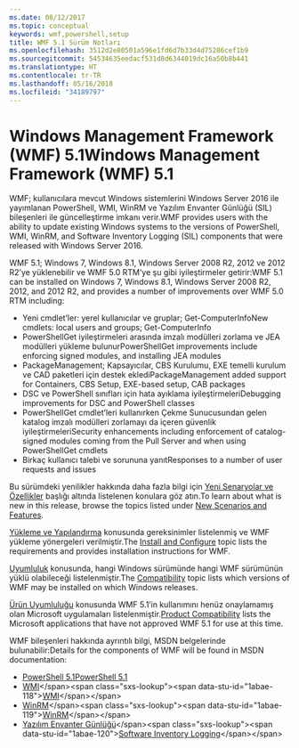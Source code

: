 ```yaml
---
ms.date: 08/12/2017
ms.topic: conceptual
keywords: wmf,powershell,setup
title: WMF 5.1 Sürüm Notları
ms.openlocfilehash: 3512d2e80501a596e1fd6d7b33d4d75286cef1b9
ms.sourcegitcommit: 54534635eedacf531d8d6344019dc16a50b8b441
ms.translationtype: HT
ms.contentlocale: tr-TR
ms.lasthandoff: 05/16/2018
ms.locfileid: "34189797"
---
```

# <a name="windows-management-framework-wmf-51"></a><span data-ttu-id="1abae-103">Windows Management Framework (WMF) 5.1</span><span class="sxs-lookup"><span data-stu-id="1abae-103">Windows Management Framework (WMF) 5.1</span></span> #

<span data-ttu-id="1abae-104">WMF; kullanıcılara mevcut Windows sistemlerini Windows Server 2016 ile yayımlanan PowerShell, WMI, WinRM ve Yazılım Envanter Günlüğü (SIL) bileşenleri ile güncelleştirme imkanı verir.</span><span class="sxs-lookup"><span data-stu-id="1abae-104">WMF provides users with the ability to update existing Windows systems to the versions of PowerShell, WMI, WinRM, and Software Inventory Logging (SIL) components that were released with Windows Server 2016.</span></span>

<span data-ttu-id="1abae-105">WMF 5.1; Windows 7, Windows 8.1, Windows Server 2008 R2, 2012 ve 2012 R2’ye yüklenebilir ve WMF 5.0 RTM’ye şu gibi iyileştirmeler getirir:</span><span class="sxs-lookup"><span data-stu-id="1abae-105">WMF 5.1 can be installed on Windows 7, Windows 8.1, Windows Server 2008 R2, 2012, and 2012 R2, and provides a number of improvements over WMF 5.0 RTM including:</span></span>

- <span data-ttu-id="1abae-106">Yeni cmdlet’ler: yerel kullanıcılar ve gruplar; Get-ComputerInfo</span><span class="sxs-lookup"><span data-stu-id="1abae-106">New cmdlets: local users and groups; Get-ComputerInfo</span></span>
- <span data-ttu-id="1abae-107">PowerShellGet iyileştirmeleri arasında imzalı modülleri zorlama ve JEA modülleri yükleme bulunur</span><span class="sxs-lookup"><span data-stu-id="1abae-107">PowerShellGet improvements include enforcing signed modules, and installing JEA modules</span></span>
- <span data-ttu-id="1abae-108">PackageManagement; Kapsayıcılar, CBS Kurulumu, EXE temelli kurulum ve CAD paketleri için destek ekledi</span><span class="sxs-lookup"><span data-stu-id="1abae-108">PackageManagement added support for Containers, CBS Setup, EXE-based setup, CAB packages</span></span>
- <span data-ttu-id="1abae-109">DSC ve PowerShell sınıfları için hata ayıklama iyileştirmeleri</span><span class="sxs-lookup"><span data-stu-id="1abae-109">Debugging improvements for DSC and PowerShell classes</span></span>
- <span data-ttu-id="1abae-110">PowerShellGet cmdlet’leri kullanırken Çekme Sunucusundan gelen katalog imzalı modülleri zorlamayı da içeren güvenlik iyileştirmeleri</span><span class="sxs-lookup"><span data-stu-id="1abae-110">Security enhancements including enforcement of catalog-signed modules coming from the Pull Server and when using PowerShellGet cmdlets</span></span>
- <span data-ttu-id="1abae-111">Birkaç kullanıcı talebi ve sorununa yanıt</span><span class="sxs-lookup"><span data-stu-id="1abae-111">Responses to a number of user requests and issues</span></span>

<span data-ttu-id="1abae-112">Bu sürümdeki yenilikler hakkında daha fazla bilgi için [Yeni Senaryolar ve Özellikler](https://docs.microsoft.com/en-us/powershell/wmf/5.1/scenarios-features) başlığı altında listelenen konulara göz atın.</span><span class="sxs-lookup"><span data-stu-id="1abae-112">To learn about what is new in this release, browse the topics listed under [New Scenarios and Features](https://docs.microsoft.com/en-us/powershell/wmf/5.1/scenarios-features).</span></span>

<span data-ttu-id="1abae-113">[Yükleme ve Yapılandırma](https://docs.microsoft.com/en-us/powershell/wmf/5.1/install-configure) konusunda gereksinimler listelenmiş ve WMF yükleme yönergeleri verilmiştir.</span><span class="sxs-lookup"><span data-stu-id="1abae-113">The [Install and Configure](https://docs.microsoft.com/en-us/powershell/wmf/5.1/install-configure) topic lists the requirements and provides installation instructions for WMF.</span></span>

<span data-ttu-id="1abae-114">[Uyumluluk](https://docs.microsoft.com/en-us/powershell/wmf/5.1/compatibility) konusunda, hangi Windows sürümünde hangi WMF sürümünün yüklü olabileceği listelenmiştir.</span><span class="sxs-lookup"><span data-stu-id="1abae-114">The [Compatibility](https://docs.microsoft.com/en-us/powershell/wmf/5.1/compatibility) topic lists which versions of WMF may be installed on which Windows releases.</span></span>

<span data-ttu-id="1abae-115">[Ürün Uyumluluğu](https://docs.microsoft.com/en-us/powershell/wmf/5.1/productincompat) konusunda WMF 5.1’in kullanımını henüz onaylamamış olan Microsoft uygulamaları listelenmiştir.</span><span class="sxs-lookup"><span data-stu-id="1abae-115">[Product Compatibility](https://docs.microsoft.com/en-us/powershell/wmf/5.1/productincompat) lists the Microsoft applications that have not approved WMF 5.1 for use at this time.</span></span>

<span data-ttu-id="1abae-116">WMF bileşenleri hakkında ayrıntılı bilgi, MSDN belgelerinde bulunabilir:</span><span class="sxs-lookup"><span data-stu-id="1abae-116">Details for the components of WMF will be found in MSDN documentation:</span></span>

- [<span data-ttu-id="1abae-117">PowerShell 5.1</span><span class="sxs-lookup"><span data-stu-id="1abae-117">PowerShell 5.1</span></span>](https://docs.microsoft.com/en-us/powershell/)
- <span data-ttu-id="1abae-118">[WMI](https://msdn.microsoft.com/en-us/library/jj152383(v=vs.85).aspx)</span><span class="sxs-lookup"><span data-stu-id="1abae-118">[WMI](https://msdn.microsoft.com/en-us/library/jj152383(v=vs.85).aspx)</span></span>
- <span data-ttu-id="1abae-119">[WinRM](https://msdn.microsoft.com/en-us/library/aa384426(v=vs.85).aspx)</span><span class="sxs-lookup"><span data-stu-id="1abae-119">[WinRM](https://msdn.microsoft.com/en-us/library/aa384426(v=vs.85).aspx)</span></span>
- <span data-ttu-id="1abae-120">[Yazılım Envanter Günlüğü](https://technet.microsoft.com/en-us/library/dn383584(v=ws.11).aspx)</span><span class="sxs-lookup"><span data-stu-id="1abae-120">[Software Inventory Logging](https://technet.microsoft.com/en-us/library/dn383584(v=ws.11).aspx)</span></span>
